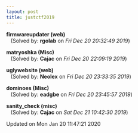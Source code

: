 ```yaml
---
layout: post
title: justctf2019
---
```


<!--break-->

**firmwareupdater (web)**  
&nbsp;&nbsp;&nbsp;(Solved by: **rgolab** on _Fri Dec 20 20:32:49 2019_)  
  
**matryoshka (Misc)**  
&nbsp;&nbsp;&nbsp;(Solved by: **Cajac** on _Fri Dec 20 22:09:19 2019_)  
  
**uglywebsite (web)**  
&nbsp;&nbsp;&nbsp;(Solved by: **Neolex** on _Fri Dec 20 23:33:35 2019_)  
  
**dominoes (Misc)**  
&nbsp;&nbsp;&nbsp;(Solved by: **eadgbe** on _Fri Dec 20 23:45:57 2019_)  
  
**sanity_check (misc)**  
&nbsp;&nbsp;&nbsp;(Solved by: **Cajac** on _Sat Dec 21 10:42:30 2019_)  
  


Updated on Mon Jan 20 11:47:21 2020
